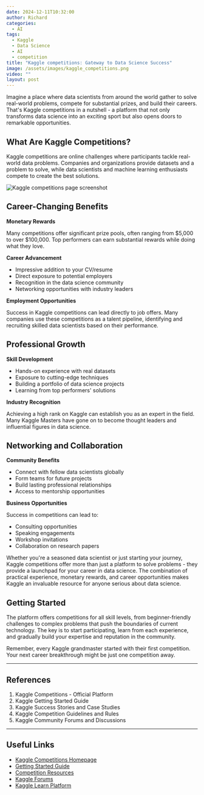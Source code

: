 ```yaml
---
date: 2024-12-11T10:32:00
author: Richard
categories:
  - AI
tags:
  - Kaggle
  - Data Science
  - AI
  - competition
title: "Kaggle competitions: Gateway to Data Science Success"
image: /assets/images/kaggle_competitions.png
video: ""
layout: post
---
```

Imagine a place where data scientists from around the world gather to solve real-world problems, compete for substantial prizes, and build their careers. That's Kaggle competitions in a nutshell - a platform that not only transforms data science into an exciting sport but also opens doors to remarkable opportunities.

## What Are Kaggle Competitions?

Kaggle competitions are online challenges where participants tackle real-world data problems. Companies and organizations provide datasets and a problem to solve, while data scientists and machine learning enthusiasts compete to create the best solutions.

![Kaggle competitions page screenshot](/RDjarbeng/assets/images/kaggle_competitions.png)

## Career-Changing Benefits

**Monetary Rewards**

Many competitions offer significant prize pools, often ranging from $5,000 to over $100,000. Top performers can earn substantial rewards while doing what they love.

**Career Advancement**

- Impressive addition to your CV/resume
- Direct exposure to potential employers
- Recognition in the data science community
- Networking opportunities with industry leaders

**Employment Opportunities**

Success in Kaggle competitions can lead directly to job offers. Many companies use these competitions as a talent pipeline, identifying and recruiting skilled data scientists based on their performance.

## Professional Growth

**Skill Development**

- Hands-on experience with real datasets
- Exposure to cutting-edge techniques
- Building a portfolio of data science projects
- Learning from top performers' solutions

**Industry Recognition**

Achieving a high rank on Kaggle can establish you as an expert in the field. Many Kaggle Masters have gone on to become thought leaders and influential figures in data science.

## Networking and Collaboration

**Community Benefits**

- Connect with fellow data scientists globally
- Form teams for future projects
- Build lasting professional relationships
- Access to mentorship opportunities

**Business Opportunities**

Success in competitions can lead to:

- Consulting opportunities
- Speaking engagements
- Workshop invitations
- Collaboration on research papers

Whether you're a seasoned data scientist or just starting your journey, Kaggle competitions offer more than just a platform to solve problems - they provide a launchpad for your career in data science. The combination of practical experience, monetary rewards, and career opportunities makes Kaggle an invaluable resource for anyone serious about data science.

## Getting Started

The platform offers competitions for all skill levels, from beginner-friendly challenges to complex problems that push the boundaries of current technology. The key is to start participating, learn from each experience, and gradually build your expertise and reputation in the community.

Remember, every Kaggle grandmaster started with their first competition. Your next career breakthrough might be just one competition away.

---

## References

1. Kaggle Competitions - Official Platform
2. Kaggle Getting Started Guide
3. Kaggle Success Stories and Case Studies
4. Kaggle Competition Guidelines and Rules
5. Kaggle Community Forums and Discussions

---

## Useful Links

- [Kaggle Competitions Homepage](https://www.kaggle.com/competitions) 
- [Getting Started Guide](https://www.kaggle.com/learn)
- [Competition Resources](https://www.kaggle.com/resources)
- [Kaggle Forums](https://www.kaggle.com/discussion)
- [Kaggle Learn Platform](https://www.kaggle.com/learn/overview)
